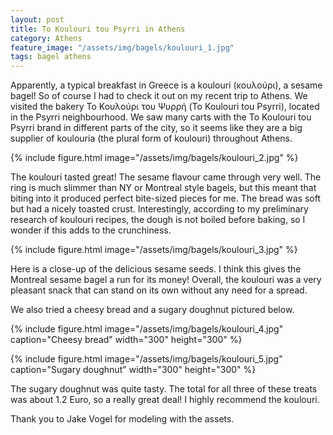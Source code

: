 ```yaml
---
layout: post
title: To Koulouri tou Psyrri in Athens
category: Athens
feature_image: "/assets/img/bagels/koulouri_1.jpg"
tags: bagel athens
---
```


Apparently, a typical breakfast in Greece is a koulouri (κουλούρι), a sesame bagel! So of course I had to check it out on my recent trip to Athens. We visited the bakery Το Κουλούρι του Ψυρρή (To Koulouri tou Psyrri), located in the Psyrri neighbourhood. We saw many carts with the To Koulouri tou Psyrri brand in different parts of the city, so it seems like they are a big supplier of koulouria (the plural form of koulouri) throughout Athens.

{% include figure.html image="/assets/img/bagels/koulouri_2.jpg" %}

The koulouri tasted great! The sesame flavour came through very well. The ring is much slimmer than NY or Montreal style bagels, but this meant that biting into it produced perfect bite-sized pieces for me. The bread was soft but had a nicely toasted crust. Interestingly, according to my preliminary research of koulouri recipes, the dough is not boiled before baking, so I wonder if this adds to the crunchiness. 

{% include figure.html image="/assets/img/bagels/koulouri_3.jpg" %}

Here is a close-up of the delicious sesame seeds. I think this gives the Montreal sesame bagel a run for its money! Overall, the koulouri was a very pleasant snack that can stand on its own without any need for a spread. 

We also tried a cheesy bread and a sugary doughnut pictured below. 

{% include figure.html image="/assets/img/bagels/koulouri_4.jpg" caption="Cheesy bread" width="300" height="300" %}

{% include figure.html image="/assets/img/bagels/koulouri_5.jpg" caption="Sugary doughnut" width="300" height="300" %}  

The sugary doughnut was quite tasty. The total for all three of these treats was about 1.2 Euro, so a really great deal! I highly recommend the koulouri.

Thank you to Jake Vogel for modeling with the assets.

